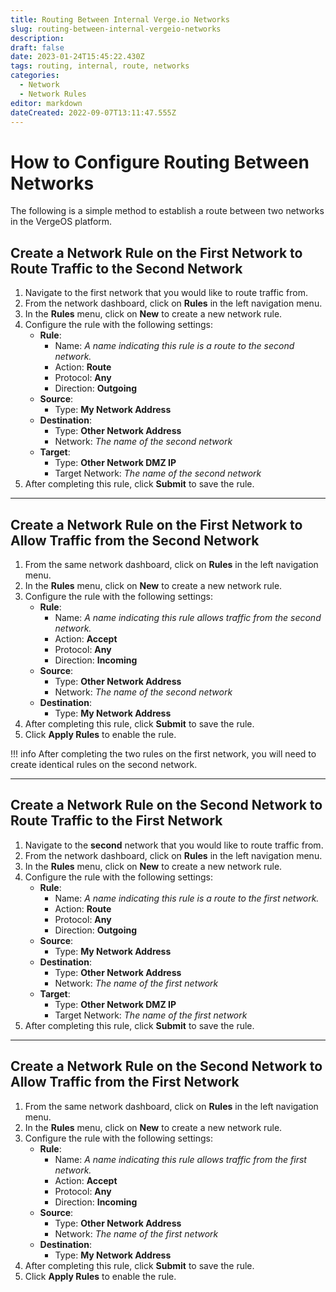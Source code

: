 ```yaml
---
title: Routing Between Internal Verge.io Networks
slug: routing-between-internal-vergeio-networks
description: 
draft: false
date: 2023-01-24T15:45:22.430Z
tags: routing, internal, route, networks
categories:
  - Network
  - Network Rules
editor: markdown
dateCreated: 2022-09-07T13:11:47.555Z
---
```


# How to Configure Routing Between Networks

The following is a simple method to establish a route between two networks in the VergeOS platform.

## Create a Network Rule on the First Network to Route Traffic to the Second Network

1. Navigate to the first network that you would like to route traffic from.
2. From the network dashboard, click on **Rules** in the left navigation menu.
3. In the **Rules** menu, click on **New** to create a new network rule.
4. Configure the rule with the following settings:
   - **Rule**:
     - Name: *A name indicating this rule is a route to the second network.*
     - Action: **Route**
     - Protocol: **Any**
     - Direction: **Outgoing**
   - **Source**:
     - Type: **My Network Address**
   - **Destination**:
     - Type: **Other Network Address**
     - Network: *The name of the second network*
   - **Target**:
     - Type: **Other Network DMZ IP**
     - Target Network: *The name of the second network*
5. After completing this rule, click **Submit** to save the rule.

---

## Create a Network Rule on the First Network to Allow Traffic from the Second Network

1. From the same network dashboard, click on **Rules** in the left navigation menu.
2. In the **Rules** menu, click on **New** to create a new network rule.
3. Configure the rule with the following settings:
   - **Rule**:
     - Name: *A name indicating this rule allows traffic from the second network.*
     - Action: **Accept**
     - Protocol: **Any**
     - Direction: **Incoming**
   - **Source**:
     - Type: **Other Network Address**
     - Network: *The name of the second network*
   - **Destination**:
     - Type: **My Network Address**
4. After completing this rule, click **Submit** to save the rule.
5. Click **Apply Rules** to enable the rule.

!!! info
    After completing the two rules on the first network, you will need to create identical rules on the second network.

---

## Create a Network Rule on the Second Network to Route Traffic to the First Network

1. Navigate to the **second** network that you would like to route traffic from.
2. From the network dashboard, click on **Rules** in the left navigation menu.
3. In the **Rules** menu, click on **New** to create a new network rule.
4. Configure the rule with the following settings:
   - **Rule**:
     - Name: *A name indicating this rule is a route to the first network.*
     - Action: **Route**
     - Protocol: **Any**
     - Direction: **Outgoing**
   - **Source**:
     - Type: **My Network Address**
   - **Destination**:
     - Type: **Other Network Address**
     - Network: *The name of the first network*
   - **Target**:
     - Type: **Other Network DMZ IP**
     - Target Network: *The name of the first network*
5. After completing this rule, click **Submit** to save the rule.

---

## Create a Network Rule on the Second Network to Allow Traffic from the First Network

1. From the same network dashboard, click on **Rules** in the left navigation menu.
2. In the **Rules** menu, click on **New** to create a new network rule.
3. Configure the rule with the following settings:
   - **Rule**:
     - Name: *A name indicating this rule allows traffic from the first network.*
     - Action: **Accept**
     - Protocol: **Any**
     - Direction: **Incoming**
   - **Source**:
     - Type: **Other Network Address**
     - Network: *The name of the first network*
   - **Destination**:
     - Type: **My Network Address**
4. After completing this rule, click **Submit** to save the rule.
5. Click **Apply Rules** to enable the rule.
